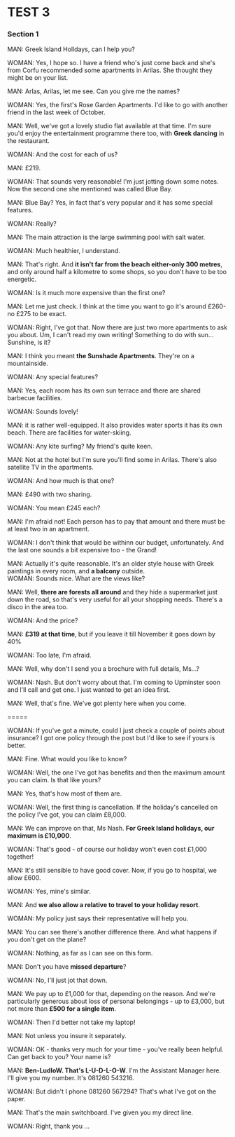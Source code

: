 TEST 3
=======

### Section 1 

MAN: Greek Island Holldays, can l help you?  

WOMAN: Yes, I hope so. I have a friend who's just come back and she's from Corfu recommended some apartments in Arilas. She thought they might be on your list.  

MAN: Arlas, Arilas, let me see. Can you give me the names?  

WOMAN: Yes, the first's Rose Garden Apartments. I'd like to go with another friend in the last week of October.  

MAN: Well, we've got a lovely studio flat available at that time. I'm sure you'd enjoy the entertainment programme there too, with **Greek dancing** in the restaurant. 

WOMAN: And the cost for each of us?  

MAN: £219.   

WOMAN: That sounds very reasonable! l'm just jotting down some notes. Now the second one she mentioned was called Blue Bay.  

MAN: Blue Bay? Yes, in fact that's very popular and it has some special features.  

WOMAN: Really?  

MAN: The main attraction is the large swimming pool with salt water.  

WOMAN: Much healthier, l understand. 

MAN: That's right. And **it isn't far from the beach either-only 300 metres**, and only around half a kilometre to some shops, so you don't have to be too energetic.   

WOMAN: Is it much more expensive than the first one?  

MAN: Let me just check. I think at the time you want to go it's around £260-no £275 to be exact. 

WOMAN: Right, I've got that. Now there are just two more apartments to ask you about. Um, I can't read my own writing! Something to do with sun... Sunshine, is it? 

MAN: I think you meant **the Sunshade Apartments**. They're on a mountainside.  

WOMAN: Any special features? 

MAN: Yes, each room has its own sun terrace and there are shared barbecue facilities.

WOMAN: Sounds lovely! 

MAN: it is rather well-equipped. It also provides water sports it has its own beach. There are facilities for water-skiing.

WOMAN: Any kite surfing? My friend's quite keen.

MAN: Not at the hotel but I'm sure you'll find some in Arilas. There's also satellite TV in the apartments.

WOMAN: And how much is that one? 

MAN: £490 with two sharing.

WOMAN: You mean £245 each? 

MAN: I'm afraid not! Each person has to pay that amount and there must be at least  two in an apartment.

WOMAN: I don't think that would be withinn our budget, unfortunately. And the last one sounds a bit expensive too - the Grand!    

MAN: Actually it's quite reasonable. It's an older style house with Greek paintings in every room, and **a balcony** outside.  
WOMAN: Sounds nice. What are the views like?  

MAN: Well, **there are forests all around** and they hide a supermarket just down the road, so that's very useful for all your shopping needs. There's a disco in the area too.  

WOMAN: And the price?  

MAN: **£319 at that time**, but if you leave it till November it goes down by 40% 

WOMAN: Too late, I'm afraid. 

MAN: Well, why don't I send you a brochure with full details, Ms...?  

WOMAN: Nash. But don't worry about that. I'm coming to Upminster soon and l'll call and get one. I just wanted to get an idea first.  

MAN: Well, that's fine. We've got plenty here when you come.  

=====  
  
WOMAN: If you've got a minute, could I just check a couple of points about insurance? I got one policy through the post but I'd like to see if yours is better.  

MAN: Fine. What would you like to know?  

WOMAN: Well, the one I've got has benefits and then the maximum amount you can claim. Is that like yours?  

MAN: Yes, that's how most of them are.  

WOMAN: Well, the first thing is cancellation. If the holiday's cancelled on the policy I've got, you can claim £8,000.  

MAN: We can improve on that, Ms Nash. **For Greek lsland holidays, our maximum is £10,000**.  

WOMAN: That's good - of course our holiday won't even cost £1,000 together!  

MAN: It's still sensible to have good cover. Now, if you go to hospital, we allow £600.  

WOMAN: Yes, mine's similar.  

MAN: And **we also allow a relative to travel to your holiday resort**.   

WOMAN: My policy just says their representative will help you.  

MAN: You can see there's another difference there. And what happens if you don't get on the plane?  

WOMAN: Nothing, as far as I can see on this form.  

MAN: Don't you have **missed departure**?  

WOMAN: No, I'll just jot that down.  

MAN: We pay up to £1,000 for that, depending on the reason. And we're particularly generous about loss of personal belongings - up to £3,000, but not more than **£500 for a single item**.  

WOMAN: Then I'd better not take my laptop!  

MAN: Not unless you insure it separately.  

WOMAN: OK - thanks very much for your time - you've really been helpful. Can get back to you? Your name is?  

MAN: **Ben-LudloW. That's L-U-D-L-O-W**. I'm the Assistant Manager here. I'll give you my number. It's 081260 543216.  

WOMAN: But didn't I phone 081260 567294? That's what I've got on the paper.  

MAN: That's the main switchboard. I've given you my direct line. 

WOMAN: Right, thank you ...  
